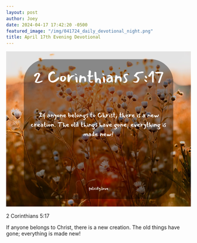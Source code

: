 ```yaml
---
layout: post
author: Joey
date: 2024-04-17 17:42:20 -0500
featured_image: "/img/041724_daily_devotional_night.png"
title: April 17th Evening Devotional
---
```


[![April 17th 2024 - Evening Devotional](/img/041724_daily_devotional_night.png)](/img/041724_daily_devotional_night.png)

2 Corinthians 5:17

If anyone belongs to Christ, there is a new creation. The old things have gone; everything is made new!
